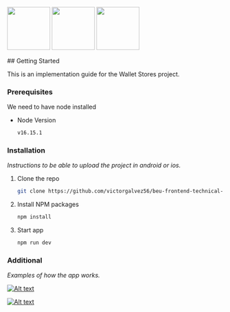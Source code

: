 <p float="center">
<img src="https://cdn.thenewstack.io/media/2022/01/10b88c68-typescript-logo-1024x576.png" height="100"></a>
<img src="https://assets.vercel.com/image/upload/q_auto/front/assets/design/white-nextjs.png" height="100"></a>
<img src="https://logos-download.com/wp-content/uploads/2016/09/React_logo_wordmark.png" height="100"></a>


</p>
<!-- GETTING STARTED -->
## Getting Started

This is an implementation guide for the Wallet Stores project.

### Prerequisites

We need to have node installed

- Node Version
  ```sh
  v16.15.1
  ```

### Installation

_Instructions to be able to upload the project in android or ios._

1. Clone the repo
   ```sh
   git clone https://github.com/victorgalvez56/beu-frontend-technical-test
   ```
2. Install NPM packages
   ```sh
   npm install
   ```
3. Start app 
   ```sh
   npm run dev
   ```

### Additional

_Examples of how the app works._

[![Alt text](https://img.youtube.com/vi/bCwjWWb_Pds/0.jpg)](https://www.youtube.com/shorts/bCwjWWb_Pds)


[![Alt text](https://img.youtube.com/vi/lMZgz4K_Yn8/0.jpg)](https://youtu.be/lMZgz4K_Yn8)

